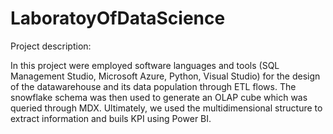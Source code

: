 # LaboratoyOfDataScience
Project description: 

In this project were employed software languages and tools (SQL Management Studio, Microsoft Azure, Python, Visual Studio) for the design of the datawarehouse and its data population through ETL flows.
The snowflake schema was then used to generate an OLAP cube which was queried through MDX. 
Ultimately, we used the multidimensional structure to extract information and buils KPI using Power BI.
